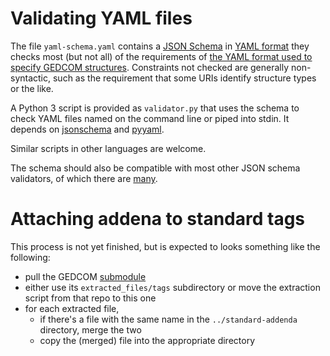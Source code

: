 # Validating YAML files

The file `yaml-schema.yaml` contains a [JSON Schema](https://json-schema.org/) in [YAML format](https://yaml.org/) they checks most (but not all) of the requirements of [the YAML format used to specify GEDCOM structures](https://gedcom.io/terms/format).
Constraints not checked are generally non-syntactic, such as the requirement that some URIs identify structure types or the like.

A Python 3 script is provided as `validator.py` that uses the schema to check YAML files named on the command line or piped into stdin.
It depends on [jsonschema](https://pypi.org/project/jsonschema/) and [pyyaml](https://pypi.org/project/PyYAML/).

Similar scripts in other languages are welcome.

The schema should also be compatible with most other JSON schema validators, of which there are [many](https://json-schema.org/implementations.html).


# Attaching addena to standard tags

This process is not yet finished, but is expected to looks something like the following:

- pull the GEDCOM [submodule](https://git-scm.com/book/en/v2/Git-Tools-Submodules)
- either use its `extracted_files/tags` subdirectory or move the extraction script from that repo to this one
- for each extracted file,
  - if there's a file with the same name in the `../standard-addenda` directory, merge the two
  - copy the (merged) file into the appropriate directory
